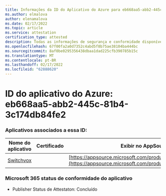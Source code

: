 ```yaml
---
title: Informações da ID do Aplicativo do Azure para eb668aa5-abb2-445c-81b4-3c174db84fe2
ms.author: elmalova
author: elenamalova
ms.date: 02/17/2022
ms.topic: article
ms.service: attestation
certification_type: attested
description: Todas as informações de segurança e conformidade disponíveis para eb668aa5-abb2-445c-81b4-3c174db84fe2.
ms.openlocfilehash: 67f00fa2a0d7352c4abd5f8b75ae38104ba444bc
ms.sourcegitcommit: 8af0be0295356438dbaa1dad225cfb390785b15c
ms.translationtype: MT
ms.contentlocale: pt-BR
ms.lasthandoff: 02/17/2022
ms.locfileid: "62888620"
---
```

# <a name="azure-app-id-eb668aa5-abb2-445c-81b4-3c174db84fe2"></a>ID do aplicativo do Azure: eb668aa5-abb2-445c-81b4-3c174db84fe2


### <a name="apps-associated-with-this-id"></a>Aplicativos associados a essa ID:
| **Nome do aplicativo** | **Certificado** | **Exibir no AppSource** |
|--------------|---------------|-----------------------|
| [Switchvox](https://docs.microsoft.com/microsoft-365-app-certification/forward/WA200001535) |  | [https://appsource.microsoft.com/product/office/WA200001535](https://appsource.microsoft.com/product/office/WA200001535) |

### <a name="microsoft-365-app-compliance-status"></a>Microsoft 365 status de conformidade do aplicativo
- Publisher Status de Attestaton: Concluído
